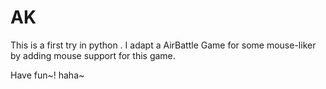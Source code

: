 # AK
This is a first try in python .
I adapt a AirBattle Game for some mouse-liker by adding mouse support for this game.

Have fun~!
haha~
